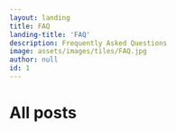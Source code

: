 ```yaml
---
layout: landing
title: FAQ
landing-title: 'FAQ'
description: Frequently Asked Questions
image: assets/images/tiles/FAQ.jpg
author: null
id: 1
---
```


<h1>All posts</h1>
